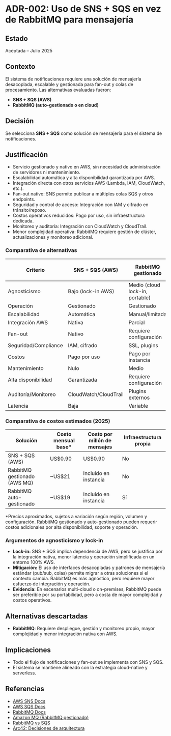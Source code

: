 # ADR-002: Uso de SNS + SQS en vez de RabbitMQ para mensajería

## Estado

Aceptada – Julio 2025

## Contexto

El sistema de notificaciones requiere una solución de mensajería desacoplada, escalable y gestionada para fan-out y colas de procesamiento. Las alternativas evaluadas fueron:

- **SNS + SQS (AWS)**
- **RabbitMQ (auto-gestionado o en cloud)**

## Decisión

Se selecciona **SNS + SQS** como solución de mensajería para el sistema de notificaciones.

## Justificación

- Servicio gestionado y nativo en AWS, sin necesidad de administración de servidores ni mantenimiento.
- Escalabilidad automática y alta disponibilidad garantizada por AWS.
- Integración directa con otros servicios AWS (Lambda, IAM, CloudWatch, etc.).
- Fan-out nativo: SNS permite publicar a múltiples colas SQS y otros endpoints.
- Seguridad y control de acceso: Integración con IAM y cifrado en tránsito/reposo.
- Costos operativos reducidos: Pago por uso, sin infraestructura dedicada.
- Monitoreo y auditoría: Integración con CloudWatch y CloudTrail.
- Menor complejidad operativa: RabbitMQ requiere gestión de clúster, actualizaciones y monitoreo adicional.

### Comparativa de alternativas

| Criterio                | SNS + SQS (AWS) | RabbitMQ gestionado | RabbitMQ auto-gestionado |
|------------------------|-----------------|---------------------|--------------------------|
| Agnosticismo           | Bajo (lock-in AWS) | Medio (cloud lock-in, portable) | Alto (multi-cloud, on-premises) |
| Operación              | Gestionado      | Gestionado          | Autogestionado           |
| Escalabilidad          | Automática      | Manual/limitada     | Manual                   |
| Integración AWS        | Nativa          | Parcial             | Parcial                  |
| Fan-out                | Nativo          | Requiere configuración | Requiere configuración |
| Seguridad/Compliance   | IAM, cifrado    | SSL, plugins        | SSL, plugins             |
| Costos                 | Pago por uso    | Pago por instancia  | Infraestructura propia    |
| Mantenimiento          | Nulo            | Medio               | Alto                     |
| Alta disponibilidad    | Garantizada     | Requiere configuración | Requiere configuración |
| Auditoría/Monitoreo    | CloudWatch/CloudTrail | Plugins externos | Plugins externos         |
| Latencia               | Baja            | Variable            | Variable                 |

### Comparativa de costos estimados (2025)

| Solución                        | Costo mensual base* | Costo por millón de mensajes | Infraestructura propia |
|---------------------------------|---------------------|-----------------------------|-----------------------|
| SNS + SQS (AWS)                 | US$0.90             | US$0.90                     | No                    |
| RabbitMQ gestionado (AWS MQ)    | ~US$21              | Incluido en instancia        | No                    |
| RabbitMQ auto-gestionado        | ~US$19              | Incluido en instancia        | Sí                    |

*Precios aproximados, sujetos a variación según región, volumen y configuración. RabbitMQ gestionado y auto-gestionado pueden requerir costos adicionales por alta disponibilidad, soporte y operación.

### Argumentos de agnosticismo y lock-in

- **Lock-in:** SNS + SQS implica dependencia de AWS, pero se justifica por la integración nativa, menor latencia y operación simplificada en un entorno 100% AWS.
- **Mitigación:** El uso de interfaces desacopladas y patrones de mensajería estándar (pub/sub, colas) permite migrar a otras soluciones si el contexto cambia. RabbitMQ es más agnóstico, pero requiere mayor esfuerzo de integración y operación.
- **Evidencia:** En escenarios multi-cloud o on-premises, RabbitMQ puede ser preferible por su portabilidad, pero a costa de mayor complejidad y costos operativos.

## Alternativas descartadas

- **RabbitMQ**: Requiere despliegue, gestión y monitoreo propio, mayor complejidad y menor integración nativa con AWS.

## Implicaciones

- Todo el flujo de notificaciones y fan-out se implementa con SNS y SQS.
- El sistema se mantiene alineado con la estrategia cloud-native y serverless.

## Referencias

- [AWS SNS Docs](https://docs.aws.amazon.com/sns/latest/dg/welcome.html)
- [AWS SQS Docs](https://docs.aws.amazon.com/AWSSimpleQueueService/latest/SQSDeveloperGuide/welcome.html)
- [RabbitMQ Docs](https://www.rabbitmq.com/documentation.html)
- [Amazon MQ (RabbitMQ gestionado)](https://docs.aws.amazon.com/amazon-mq/latest/developer-guide/what-is-amazon-mq.html)
- [RabbitMQ vs SQS](https://aws.amazon.com/compare/the-difference-between-amazon-sqs-and-rabbitmq/)
- [Arc42: Decisiones de arquitectura](https://arc42.org/decision/)
